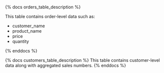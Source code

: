 {% docs orders_table_description %}

This table contains order-level data such as:
- customer_name
- product_name
- price
- quantity

{% enddocs %}

{% docs customers_table_description %}
This table contains customer-level data along with aggregated sales numbers.
{% enddocs %}